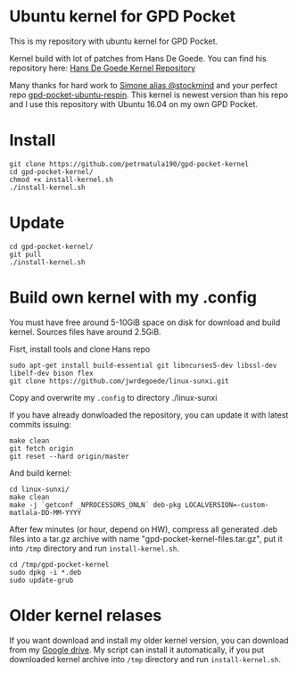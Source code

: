 # Ubuntu kernel for GPD Pocket
This is my repository with ubuntu kernel for GPD Pocket. 

Kernel build with lot of patches from Hans De Goede. You can find his repository here:
[Hans De Goede Kernel Repository](https://github.com/jwrdegoede/linux-sunxi.git)

Many thanks for hard work to [Simone alias @stockmind](https://github.com/stockmind) and your perfect repo [gpd-pocket-ubuntu-respin](https://github.com/stockmind/gpd-pocket-ubuntu-respin).
This kernel is newest version than his repo and I use this repository with Ubuntu 16.04 on my own GPD Pocket.

# Install
```
git clone https://github.com/petrmatula190/gpd-pocket-kernel
cd gpd-pocket-kernel/
chmod +x install-kernel.sh
./install-kernel.sh
```

# Update
```
cd gpd-pocket-kernel/
git pull
./install-kernel.sh
```

# Build own kernel with my .config

You must have free around 5-10GiB space on disk for download and build kernel. Sources files have around 2.5GiB.

Fisrt, install tools and clone Hans repo
```
sudo apt-get install build-essential git libncurses5-dev libssl-dev libelf-dev bison flex
git clone https://github.com/jwrdegoede/linux-sunxi.git
```
Copy and overwrite my `.config` to directory ./linux-sunxi

If you have already donwloaded the repository, you can update it with latest commits issuing:
```
make clean
git fetch origin
git reset --hard origin/master
```

And build kernel:
```
cd linux-sunxi/
make clean
make -j `getconf _NPROCESSORS_ONLN` deb-pkg LOCALVERSION=-custom-matlala-DD-MM-YYYY
```
After few minutes (or hour, depend on HW), compress all generated .deb files into a tar.gz archive with name "gpd-pocket-kernel-files.tar.gz", put it into `/tmp` directory and run `install-kernel.sh`.
```
cd /tmp/gpd-pocket-kernel
sudo dpkg -i *.deb
sudo update-grub
```

# Older kernel relases
If you want download and install my older kernel version, you can download from my [Google drive](https://drive.google.com/drive/folders/1XmwYXIRxsdo4GZti8woYtvhOI1pvXB9c). My script can install it automatically, if you put downloaded kernel archive into `/tmp` directory and run `install-kernel.sh`.
